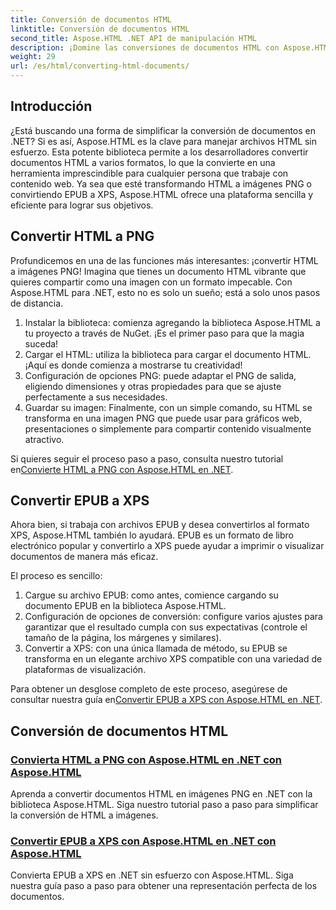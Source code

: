 ```yaml
---
title: Conversión de documentos HTML
linktitle: Conversión de documentos HTML
second_title: Aspose.HTML .NET API de manipulación HTML
description: ¡Domine las conversiones de documentos HTML con Aspose.HTML para .NET! Aprenda a convertir HTML a PNG y EPUB a XPS sin esfuerzo con nuestras sencillas guías.
weight: 29
url: /es/html/converting-html-documents/
---
```

## Introducción
¿Está buscando una forma de simplificar la conversión de documentos en .NET? Si es así, Aspose.HTML es la clave para manejar archivos HTML sin esfuerzo. Esta potente biblioteca permite a los desarrolladores convertir documentos HTML a varios formatos, lo que la convierte en una herramienta imprescindible para cualquier persona que trabaje con contenido web. Ya sea que esté transformando HTML a imágenes PNG o convirtiendo EPUB a XPS, Aspose.HTML ofrece una plataforma sencilla y eficiente para lograr sus objetivos.

## Convertir HTML a PNG
Profundicemos en una de las funciones más interesantes: ¡convertir HTML a imágenes PNG! Imagina que tienes un documento HTML vibrante que quieres compartir como una imagen con un formato impecable. Con Aspose.HTML para .NET, esto no es solo un sueño; está a solo unos pasos de distancia. 

1. Instalar la biblioteca: comienza agregando la biblioteca Aspose.HTML a tu proyecto a través de NuGet. ¡Es el primer paso para que la magia suceda!
2. Cargar el HTML: utiliza la biblioteca para cargar el documento HTML. ¡Aquí es donde comienza a mostrarse tu creatividad!
3. Configuración de opciones PNG: puede adaptar el PNG de salida, eligiendo dimensiones y otras propiedades para que se ajuste perfectamente a sus necesidades.
4. Guardar su imagen: Finalmente, con un simple comando, su HTML se transforma en una imagen PNG que puede usar para gráficos web, presentaciones o simplemente para compartir contenido visualmente atractivo.

 Si quieres seguir el proceso paso a paso, consulta nuestro tutorial en[Convierte HTML a PNG con Aspose.HTML en .NET](./convert-html-as-png/). 

## Convertir EPUB a XPS
Ahora bien, si trabaja con archivos EPUB y desea convertirlos al formato XPS, Aspose.HTML también lo ayudará. EPUB es un formato de libro electrónico popular y convertirlo a XPS puede ayudar a imprimir o visualizar documentos de manera más eficaz.

El proceso es sencillo:

1. Cargue su archivo EPUB: como antes, comience cargando su documento EPUB en la biblioteca Aspose.HTML.
2. Configuración de opciones de conversión: configure varios ajustes para garantizar que el resultado cumpla con sus expectativas (controle el tamaño de la página, los márgenes y similares).
3. Convertir a XPS: con una única llamada de método, su EPUB se transforma en un elegante archivo XPS compatible con una variedad de plataformas de visualización.

 Para obtener un desglose completo de este proceso, asegúrese de consultar nuestra guía en[Convertir EPUB a XPS con Aspose.HTML en .NET](./convert-epub-as-xps/). 

## Conversión de documentos HTML
### [Convierta HTML a PNG con Aspose.HTML en .NET con Aspose.HTML](./convert-html-as-png/)
Aprenda a convertir documentos HTML en imágenes PNG en .NET con la biblioteca Aspose.HTML. Siga nuestro tutorial paso a paso para simplificar la conversión de HTML a imágenes.
### [Convertir EPUB a XPS con Aspose.HTML en .NET con Aspose.HTML](./convert-epub-as-xps/)
Convierta EPUB a XPS en .NET sin esfuerzo con Aspose.HTML. Siga nuestra guía paso a paso para obtener una representación perfecta de los documentos.